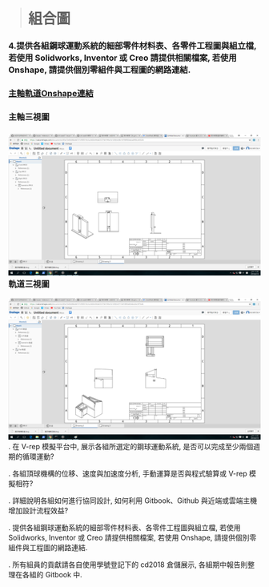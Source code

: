 > # 組合圖

### 4.提供各組鋼球運動系統的細部零件材料表、各零件工程圖與組立檔, 若使用 Solidworks, Inventor 或 Creo 請提供相關檔案, 若使用 Onshape, 請提供個別零組件與工程圖的網路連結.

### 

### [主軸軌道Onshape連結](https://cad.onshape.com/documents/80a72e0b08dd6727cf0051fe/w/e82e34db233756194a1b1200/e/717c70090a90d458e3d031bb)

### 主軸三視圖

### ![](/assets/import1.png)軌道三視圖

![](/assets/import.png). 在 V-rep 模擬平台中, 展示各組所選定的鋼球運動系統, 是否可以完成至少兩個週期的循環運動?

  


. 各組頂球機構的位移、速度與加速度分析, 手動運算是否與程式驗算或 V-rep 模擬相符?

  


. 詳細說明各組如何進行協同設計, 如何利用 Gitbook、Github 與近端或雲端主機增加設計流程效益?

  


. 提供各組鋼球運動系統的細部零件材料表、各零件工程圖與組立檔, 若使用 Solidworks, Inventor 或 Creo 請提供相關檔案, 若使用 Onshape, 請提供個別零組件與工程圖的網路連結.

  


. 所有組員的貢獻請各自使用學號登記下的 cd2018 倉儲展示, 各組期中報告則整理在各組的 Gitbook 中.

